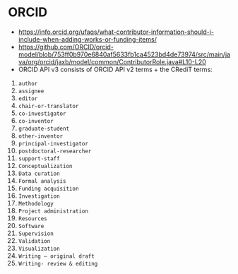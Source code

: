 # ORCID

- https://info.orcid.org/ufaqs/what-contributor-information-should-i-include-when-adding-works-or-funding-items/
- https://github.com/ORCID/orcid-model/blob/753ff0b970e6840af5633fb1ca4523bd4de73974/src/main/java/org/orcid/jaxb/model/common/ContributorRole.java#L10-L20
- ORCID API v3 consists of ORCID API v2 terms + the CRediT terms:

1. `author`
2. `assignee`
3. `editor`
4. `chair-or-translator`
5. `co-investigator`
6. `co-inventor`
7. `graduate-student`
8. `other-inventor`
9. `principal-investigator`
10. `postdoctoral-researcher`
11. `support-staff`
12. `Conceptualization`
13. `Data curation`
14. `Formal analysis`
15. `Funding acquisition`
16. `Investigation`
17. `Methodology`
18. `Project administration`
19. `Resources`
20. `Software`
21. `Supervision`
22. `Validation`
23. `Visualization`
24. `Writing – original draft`
25. `Writing- review & editing`
